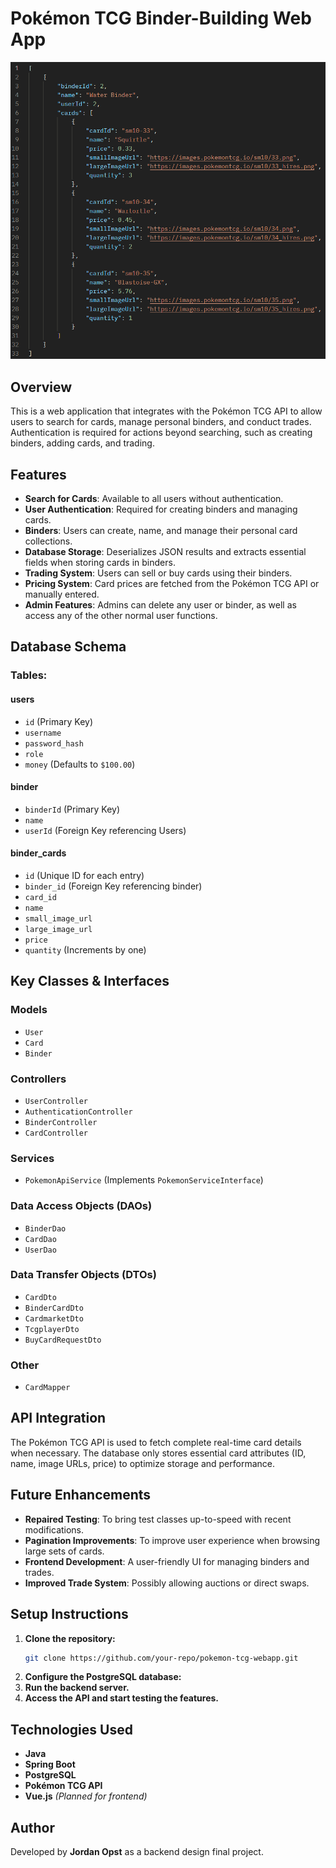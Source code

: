 # Pokémon TCG Binder-Building Web App

![Example Binder View in JSON](docs/screenshots/Binder%20View.png)

## Overview
This is a web application that integrates with the Pokémon TCG API to allow users to search for cards, manage personal binders, and conduct trades. Authentication is required for actions beyond searching, such as creating binders, adding cards, and trading.

## Features
- **Search for Cards**: Available to all users without authentication.
- **User Authentication**: Required for creating binders and managing cards.
- **Binders**: Users can create, name, and manage their personal card collections.
- **Database Storage**: Deserializes JSON results and extracts essential fields when storing cards in binders.
- **Trading System**: Users can sell or buy cards using their binders.
- **Pricing System**: Card prices are fetched from the Pokémon TCG API or manually entered.
- **Admin Features**: Admins can delete any user or binder, as well as access any of the other normal user functions.

## Database Schema
### Tables:
#### users
- `id` (Primary Key)
- `username`
- `password_hash`
- `role`
- `money` (Defaults to `$100.00`)

#### binder
- `binderId` (Primary Key)
- `name`
- `userId` (Foreign Key referencing Users)

#### binder_cards
- `id` (Unique ID for each entry)
- `binder_id` (Foreign Key referencing binder)
- `card_id`
- `name`
- `small_image_url`
- `large_image_url`
- `price`
- `quantity` (Increments by one)

## Key Classes & Interfaces
### Models
- `User`
- `Card`
- `Binder`

### Controllers ###
- `UserController`
- `AuthenticationController`
- `BinderController`
- `CardController`

### Services
- `PokemonApiService` (Implements `PokemonServiceInterface`)

### Data Access Objects (DAOs)
- `BinderDao`
- `CardDao`
- `UserDao`

### Data Transfer Objects (DTOs)
- `CardDto`
- `BinderCardDto`
- `CardmarketDto`
- `TcgplayerDto`
- `BuyCardRequestDto`

### Other
- `CardMapper`

## API Integration
The Pokémon TCG API is used to fetch complete real-time card details when necessary. The database only stores essential card attributes (ID, name, image URLs, price) to optimize storage and performance.

## Future Enhancements
- **Repaired Testing**: To bring test classes up-to-speed with recent modifications.
- **Pagination Improvements**: To improve user experience when browsing large sets of cards.
- **Frontend Development**: A user-friendly UI for managing binders and trades.
- **Improved Trade System**: Possibly allowing auctions or direct swaps.

## Setup Instructions
1. **Clone the repository:**
   ```sh
   git clone https://github.com/your-repo/pokemon-tcg-webapp.git
   ```
2. **Configure the PostgreSQL database:**
3. **Run the backend server.**
4. **Access the API and start testing the features.**

## Technologies Used
- **Java**
- **Spring Boot**
- **PostgreSQL**
- **Pokémon TCG API**
- **Vue.js** *(Planned for frontend)*

## Author
Developed by **Jordan Opst** as a backend design final project.

